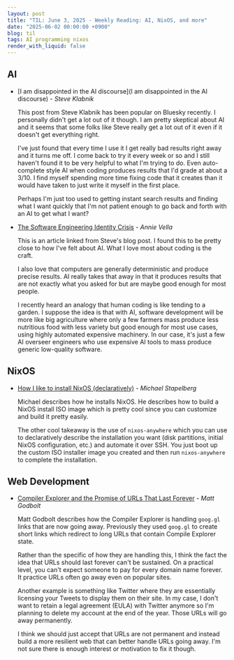 ```yaml
---
layout: post
title: "TIL: June 3, 2025 - Weekly Reading: AI, NixOS, and more"
date: "2025-06-02 00:00:00 +0900"
blog: til
tags: AI programming nixos
render_with_liquid: false
---
```


## AI

- [I am disappointed in the AI discourse](I am disappointed in the AI discourse) - _Steve Klabnik_

    This post from Steve Klabnik has been popular on Bluesky recently. I
    personally didn't get a lot out of it though. I am pretty skeptical about AI
    and it seems that some folks like Steve really get a lot out of it even if
    it doesn't get everything right.

    I've just found that every time I use it I get really bad results right away
    and it turns me off. I come back to try it every week or so and I still
    haven't found it to be very helpful to what I'm trying to do. Even
    auto-complete style AI when coding produces results that I'd grade at about a
    3/10. I find myself spending more time fixing code that it creates than it
    would have taken to just write it myself in the first place.

    Perhaps I'm just too used to getting instant search results and finding what I
    want quickly that I'm not patient enough to go back and forth with an AI to
    get what I want?

- [The Software Engineering Identity Crisis](https://annievella.com/posts/the-software-engineering-identity-crisis/) - _Annie Vella_

    This is an article linked from Steve's blog post. I found this to be pretty
    close to how I've felt about AI. What I love most about coding is the craft.

    I also love that computers are generally deterministic and produce precise
    results. AI really takes that away in that it produces results that are not
    exactly what you asked for but are maybe good enough for most people.

    I recently heard an analogy that human coding is like tending to a garden. I
    suppose the idea is that with AI, software development will be more like big
    agriculture where only a few farmers mass produce less nutritious food with
    less variety but good enough for most use cases, using highly automated
    expensive machinery. In our case, it's just a few AI overseer engineers who
    use expensive AI tools to mass produce generic low-quality software.

## NixOS

- [How I like to install NixOS (declaratively)](https://michael.stapelberg.ch/posts/2025-06-01-nixos-installation-declarative/) - _Michael Stapelberg_

    Michael describes how he installs NixOS. He describes how to build a NixOS
    install ISO image which is pretty cool since you can customize and build it
    pretty easily.

    The other cool takeaway is the use of `nixos-anywhere` which you can use to
    declaratively describe the installation you want (disk partitions, initial
    NixOS configuration, etc.) and automate it over SSH. You just boot up the
    custom ISO installer image you created and then run `nixos-anywhere` to
    complete the installation.

## Web Development

- [Compiler Explorer and the Promise of URLs That Last Forever](https://xania.org/202505/compiler-explorer-urls-forever) - _Matt Godbolt_

    Matt Godbolt describes how the Compiler Explorer is handling `goog.gl` links
    that are now going away. Previously they used `goog.gl` to create short
    links which redirect to long URLs that contain Compile Explorer state.

    Rather than the specific of how they are handling this, I think the fact
    the idea that URLs should last forever can't be sustained. On a practical
    level, you can't expect someone to pay for every domain name forever. It
    practice URLs often go away even on popular sites.

    Another example is something like Twitter where they are essentially
    licensing your Tweets to display them on their site. In my case, I don't
    want to retain a legal agreement (EULA) with Twitter anymore so I'm planning
    to delete my account at the end of the year. Those URLs will go away
    permanently.

    I think we should just accept that URLs are not permanent and instead build
    a more resilient web that can better handle URLs going away. I'm not sure
    there is enough interest or motivation to fix it though.
